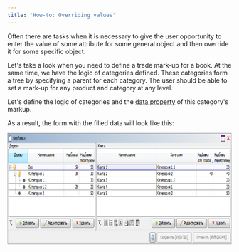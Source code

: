 ```yaml
---
title: 'How-to: Overriding values'
---
```


Often there are tasks when it is necessary to give the user opportunity to enter the value of some attribute for some general object and then override it for some specific object.

Let's take a look when you need to define a trade mark-up for a book. At the same time, we have the logic of categories defined. These categories form a tree by specifying a parent for each category. The user should be able to set a mark-up for any produсt and category at any level.

Let's define the logic of categories and the [data property](Data_properties_DATA_.md) of this category's markup.



As a result, the form with the filled data will look like this:

<img src="attachments/46367603/46367612.png" height="250" />
